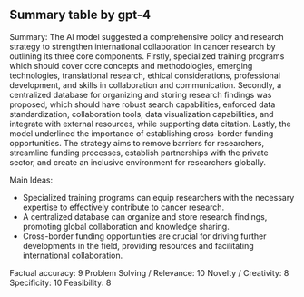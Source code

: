 ## Summary table by gpt-4
Summary: 
The AI model suggested a comprehensive policy and research strategy to strengthen international collaboration in cancer research by outlining its three core components. Firstly, specialized training programs which should cover core concepts and methodologies, emerging technologies, translational research, ethical considerations, professional development, and skills in collaboration and communication. Secondly, a centralized database for organizing and storing research findings was proposed, which should have robust search capabilities, enforced data standardization, collaboration tools, data visualization capabilities, and integrate with external resources, while supporting data citation. Lastly, the model underlined the importance of establishing cross-border funding opportunities. The strategy aims to remove barriers for researchers, streamline funding processes, establish partnerships with the private sector, and create an inclusive environment for researchers globally. 

Main Ideas: 
- Specialized training programs can equip researchers with the necessary expertise to effectively contribute to cancer research.
- A centralized database can organize and store research findings, promoting global collaboration and knowledge sharing.
- Cross-border funding opportunities are crucial for driving further developments in the field, providing resources and facilitating international collaboration.

Factual accuracy: 9
Problem Solving / Relevance: 10
Novelty / Creativity: 8
Specificity: 10
Feasibility: 8